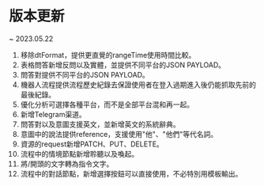# 版本更新

~ 2023.05.22
1. 移除dtFormat，提供更直覺的rangeTime使用時間比較。
2. 表格問答新增反問以及實體，並提供不同平台的JSON PAYLOAD。
3. 問答對提供不同平台的JSON PAYLOAD。
4. 機器人流程提供流程歷史紀錄去保證使用者在登入過期進入後仍能抓取先前的最後紀錄。
5. 優化分析可選擇各種平台，而不是全部平台混和再一起。
6. 新增Telegram渠道。
7. 問答對以及意圖支援英文，並新增英文的系統辭典。
8. 意圖中的說法提供reference，支援使用"他"、"他們"等代名詞。
9. 資源的request新增PATCH、PUT、DELETE。
10. 流程中的情境節點新增聆聽以及喚起。
11. 將/開頭的文字轉為指令文字。
12. 流程中的對話節點，新增選擇按鈕可以直接使用，不必特別用模板輸出。
